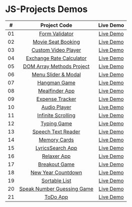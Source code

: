 # JS-Projects Demos

|  #  |                          Project Code                           |                      Live Demo                       |
| :-: | :-------------------------------------------------------------: | :--------------------------------------------------: |
| 01  |         [Form Validator](./Projects/01-Form-Validator/)         |      [Live Demo](https://mo-form.netlify.app/)       |
| 02  |     [Movie Seat Booking](./Projects/02-Movie-Seat-Booking/)     |    [Live Demo](https://book-movies.netlify.app/)     |
| 03  |    [Custom Video Player](./Projects/03-Custom-Video-Player/)    |  [Live Demo](https://mo-video-player.netlify.app/)   |
| 04  |    [Exchange Rate Calculator](./Projects/04-Exchange-Rate/)     |    [Live Demo](https://mo-exchange.netlify.app/)     |
| 05  |  [DOM Array Methods Project](./Projects/05-DOM-Array-Methods/)  |    [Live Demo](https://mo-dom-array.netlify.app/)    |
| 06  |     [Menu Slider & Modal](./Projects/06-Modal-Menu-Slider/)     |   [Live Demo](https://mo-simple-page.netlify.app/)   |
| 07  |             [Hangman Game](./Projects/07-Hangman/)              |   [Live Demo](https://the-mo-hangman.netlify.app/)   |
| 08  |          [Mealfinder App](./Projects/08-Meal-Finder/)           |   [Live Demo](https://mo-meal-finder.netlify.app/)   |
| 09  |        [Expense Tracker](./Projects/09-Expense-Tracker/)        | [Live Demo](https://mo-expense-tracker.netlify.app/) |
| 10  |           [Audio Player](./Projects/10-Audio-Player/)           |  [Live Demo](https://mo-music-player.netlify.app/)   |
| 11  |     [Infinite Scrolling](./Projects/11-Infinite-Scrolling/)     |     [Live Demo](https://mo-my-blog.netlify.app/)     |
| 12  |             [Typing Game](./Projects/12-Type-Race/)             |    [Live Demo](https://mo-type-game.netlify.app/)    |
| 13  |     [Speech Text Reader](./Projects/13-Speech-Text-Reader/)     |   [Live Demo](https://mo-speech-text.netlify.app/)   |
| 14  |           [Memory Cards](./Projects/14-Memory-Cards/)           |  [Live Demo](https://mo-memory-cards.netlify.app/)   |
| 15  |        [LyricsSearch App](./Projects/15-Lyrics-Search/)         |  [Live Demo](https://mo-lyrics-search.netlify.app/)  |
| 16  |              [Relaxer App](./Projects/16-Relaxer/)              |     [Live Demo](https://mo-relaxer.netlify.app/)     |
| 17  |            [Breakout Game](./Projects/17-Breakout/)             |  [Live Demo](https://mo-breakout-game.netlify.app/)  |
| 18  |     [New Year Countdown](./Projects/18-New-Year-Countdown/)     |    [Live Demo](https://mo-new-year.netlify.app/)     |
| 19  |          [Sortable List](./Projects/19-Sortable-List/)          |  [Live Demo](https://mo-sortable-list.netlify.app/)  |
| 20  | [Speak Number Guessing Game](./Projects/20-Speak-Number-Guess/) |    [Live Demo](https://mo-speak-num.netlify.app/)    |
| 21  |              [ToDo App](./Projects/21-ToDo-Board/)              |   [Live Demo](https://mo-todo-board.netlify.app/)    |
